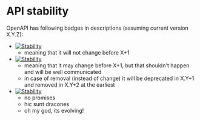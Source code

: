 # API stability

OpenAPI has following badges in descriptions (assuming current version X.Y.Z):
- [![Stability](https://img.shields.io/badge/Stability-FROZEN-blue.svg)](https://shields.io/) 
  - meaning that it will not change before X+1
- [![Stability](https://img.shields.io/badge/Stability-STABLE-green.svg)](https://shields.io/)
    - meaning that it may change before X+1, but that shouldn't happen and will be well communicated
    - in case of removal (instead of change) it will be deprecated in X.Y+1 and removed in X.Y+2 at the earliest
- [![Stability](https://img.shields.io/badge/Stability-EVOLVING-yellow.svg)](https://shields.io/)
  - no promises
  - hic sunt dracones
  - oh my god, its evolving!